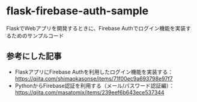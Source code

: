 # flask-firebase-auth-sample

FlaskでWebアプリを開発するときに、Firebase Authでログイン機能を実装するためのサンプルコード

## 参考にした記事

- FlaskアプリにFirebase Authを利用したログイン機能を実装する：<https://qiita.com/shimaokasonse/items/71f00ec9a693798e97f7>
- PythonからFirebase認証を利用する（メール/パスワード認証編）：<https://qiita.com/masatomix/items/239eef6b643ece537344>
